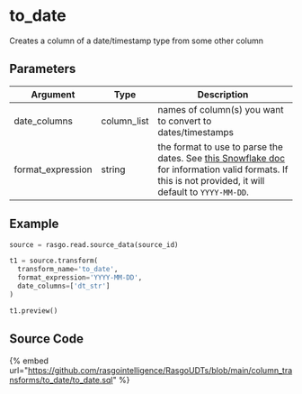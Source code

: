 

# to_date

Creates a column of a date/timestamp type from some other column

## Parameters

|     Argument      |    Type     |                                                                                                                                Description                                                                                                                                |
| ----------------- | ----------- | ------------------------------------------------------------------------------------------------------------------------------------------------------------------------------------------------------------------------------------------------------------------------- |
| date_columns      | column_list | names of column(s) you want to convert to dates/timestamps                                                                                                                                                                                                                |
| format_expression | string      | the format to use to parse the dates. See [this Snowflake doc](https://docs.snowflake.com/en/user-guide/date-time-input-output.html#about-the-format-specifiers-in-this-section) for information valid formats. If this is not provided, it will default to `YYYY-MM-DD`. |


## Example

```python
source = rasgo.read.source_data(source_id)

t1 = source.transform(
  transform_name='to_date',
  format_expression='YYYY-MM-DD',
  date_columns=['dt_str']
)

t1.preview()
```

## Source Code

{% embed url="https://github.com/rasgointelligence/RasgoUDTs/blob/main/column_transforms/to_date/to_date.sql" %}

